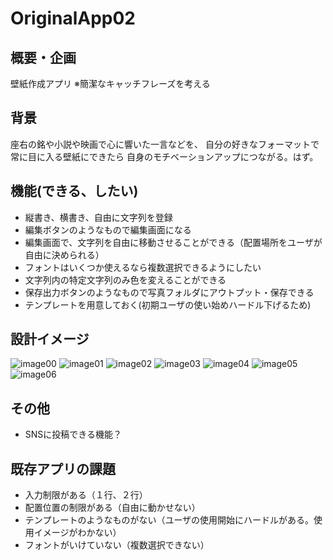 # OriginalApp02
## 概要・企画
壁紙作成アプリ
※簡潔なキャッチフレーズを考える


## 背景
座右の銘や小説や映画で心に響いた一言などを、
自分の好きなフォーマットで常に目に入る壁紙にできたら
自身のモチベーションアップにつながる。はず。


## 機能(できる、したい)

- 縦書き、横書き、自由に文字列を登録
- 編集ボタンのようなもので編集画面になる
- 編集画面で、文字列を自由に移動させることができる（配置場所をユーザが自由に決められる）
- フォントはいくつか使えるなら複数選択できるようにしたい
- 文字列内の特定文字列のみ色を変えることができる
- 保存出力ボタンのようなもので写真フォルダにアウトプット・保存できる
- テンプレートを用意しておく(初期ユーザの使い始めハードル下げるため)


## 設計イメージ

![image00](https://github.com/tomonos333/OriginalApp02/wiki/images/origin_image00.jpeg)
![image01](https://github.com/tomonos333/OriginalApp02/wiki/images/origin_image01.jpeg)
![image02](https://github.com/tomonos333/OriginalApp02/wiki/images/origin_image02.jpeg)
![image03](https://github.com/tomonos333/OriginalApp02/wiki/images/origin_image03.jpeg)
![image04](https://github.com/tomonos333/OriginalApp02/wiki/images/origin_image04.jpeg)
![image05](https://github.com/tomonos333/OriginalApp02/wiki/images/origin_image05.jpeg)
![image06](https://github.com/tomonos333/OriginalApp02/wiki/images/origin_image06.jpeg)


## その他
- SNSに投稿できる機能？


## 既存アプリの課題
- 入力制限がある（１行、２行）
- 配置位置の制限がある（自由に動かせない）
- テンプレートのようなものがない（ユーザの使用開始にハードルがある。使用イメージがわかない）
- フォントがいけていない（複数選択できない）






